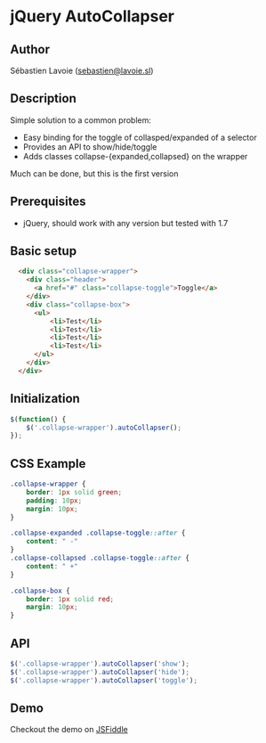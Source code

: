 # jQuery AutoCollapser

## Author
Sébastien Lavoie (sebastien@lavoie.sl)

## Description
Simple solution to a common problem:

  * Easy binding for the toggle of collasped/expanded of a selector
  * Provides an API to show/hide/toggle
  * Adds classes collapse-{expanded,collapsed} on the wrapper

Much can be done, but this is the first version

## Prerequisites
  * jQuery, should work with any version but tested with 1.7

## Basic setup 

```html
  <div class="collapse-wrapper">
    <div class="header">
      <a href="#" class="collapse-toggle">Toggle</a>
    </div>
    <div class="collapse-box">
      <ul>
          <li>Test</li>
          <li>Test</li>
          <li>Test</li>
          <li>Test</li>
      </ul>
    </div>
  </div>
```

## Initialization 
```javascript
$(function() {
    $('.collapse-wrapper').autoCollapser();
});
```

## CSS Example
```css
.collapse-wrapper {
    border: 1px solid green;
    padding: 10px;
    margin: 10px;
}

.collapse-expanded .collapse-toggle::after {
    content: " -"
}
.collapse-collapsed .collapse-toggle::after {
    content: " +"
}

.collapse-box {
    border: 1px solid red;
    margin: 10px;
}
```

## API
```javascript
$('.collapse-wrapper').autoCollapser('show');
$('.collapse-wrapper').autoCollapser('hide');
$('.collapse-wrapper').autoCollapser('toggle');
````


## Demo

Checkout the demo on [JSFiddle](http://jsfiddle.net/PLVYg/)